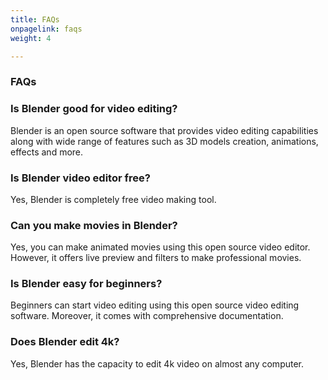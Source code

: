 ```yaml
---
title: FAQs
onpagelink: faqs
weight: 4

---
```


### **FAQs**

### Is Blender good for video editing?
Blender is an open source software that provides video editing capabilities along with wide range of features such as 3D models creation, animations, effects and more.
### Is Blender video editor free? 
Yes, Blender is completely free video making tool.
### Can you make movies in Blender?
Yes, you can make animated movies using this open source video editor. However, it offers live preview and filters to make professional movies.
### Is Blender easy for beginners?
Beginners can start video editing using this open source video editing software. Moreover, it comes with comprehensive documentation.
### Does Blender edit 4k?
Yes, Blender has the capacity to edit 4k video on almost any computer.
